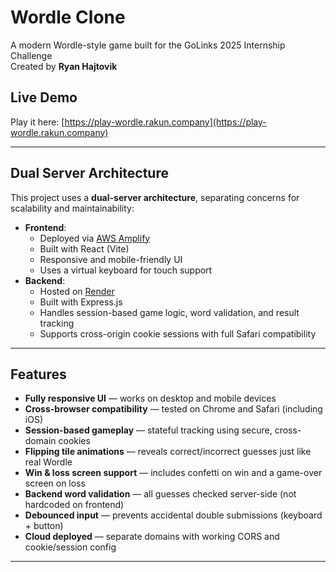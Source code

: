 # Wordle Clone
A modern Wordle-style game built for the GoLinks 2025 Internship Challenge  
Created by **Ryan Hajtovik**

## Live Demo
Play it here: [https://play-wordle.rakun.company](https://play-wordle.rakun.company)

---

## Dual Server Architecture
This project uses a **dual-server architecture**, separating concerns for scalability and maintainability:

- **Frontend**:  
  - Deployed via [AWS Amplify](https://play-wordle.rakun.company)  
  - Built with React (Vite)  
  - Responsive and mobile-friendly UI  
  - Uses a virtual keyboard for touch support  
- **Backend**:  
  - Hosted on [Render](https://wordle-api.rakun.company)  
  - Built with Express.js  
  - Handles session-based game logic, word validation, and result tracking  
  - Supports cross-origin cookie sessions with full Safari compatibility

---

## Features

- **Fully responsive UI** — works on desktop and mobile devices
- **Cross-browser compatibility** — tested on Chrome and Safari (including iOS)
- **Session-based gameplay** — stateful tracking using secure, cross-domain cookies
- **Flipping tile animations** — reveals correct/incorrect guesses just like real Wordle
- **Win & loss screen support** — includes confetti on win and a game-over screen on loss
- **Backend word validation** — all guesses checked server-side (not hardcoded on frontend)
- **Debounced input** — prevents accidental double submissions (keyboard + button)
- **Cloud deployed** — separate domains with working CORS and cookie/session config

---
